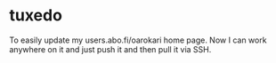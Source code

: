 # tuxedo
To easily update my users.abo.fi/oarokari home page.
Now I can work anywhere on it and just push it and then pull it via SSH.
